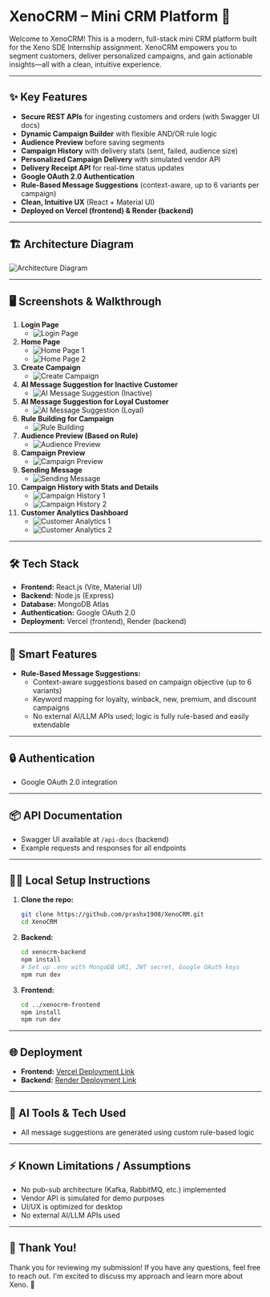 # XenoCRM – Mini CRM Platform 🚀

Welcome to XenoCRM! This is a modern, full-stack mini CRM platform built for the Xeno SDE Internship assignment. XenoCRM empowers you to segment customers, deliver personalized campaigns, and gain actionable insights—all with a clean, intuitive experience.

---

## ✨ Key Features
- **Secure REST APIs** for ingesting customers and orders (with Swagger UI docs)
- **Dynamic Campaign Builder** with flexible AND/OR rule logic
- **Audience Preview** before saving segments
- **Campaign History** with delivery stats (sent, failed, audience size)
- **Personalized Campaign Delivery** with simulated vendor API 
- **Delivery Receipt API** for real-time status updates
- **Google OAuth 2.0 Authentication**
- **Rule-Based Message Suggestions** (context-aware, up to 6 variants per campaign)
- **Clean, Intuitive UX** (React + Material UI)
- **Deployed on Vercel (frontend) & Render (backend)**

---

## 🏗️ Architecture Diagram
![Architecture Diagram](./screenshot/architecture.png)

---

## 🖥️ Screenshots & Walkthrough

1. **Login Page**
   - ![Login Page](./screenshot/1.png)
2. **Home Page**
   - ![Home Page 1](./screenshot/2.png)
   - ![Home Page 2](./screenshot/3.png)
3. **Create Campaign**
   - ![Create Campaign](./screenshot/4.png)
4. **AI Message Suggestion for Inactive Customer**
   - ![AI Message Suggestion (Inactive)](./screenshot/5.png)
5. **AI Message Suggestion for Loyal Customer**
   - ![AI Message Suggestion (Loyal)](./screenshot/6.png)
6. **Rule Building for Campaign**
   - ![Rule Building](./screenshot/8.png)
7. **Audience Preview (Based on Rule)**
   - ![Audience Preview](./screenshot/7.png)
8. **Campaign Preview**
   - ![Campaign Preview](./screenshot/9.png)
9. **Sending Message**
   - ![Sending Message](./screenshot/10.png)
10. **Campaign History with Stats and Details**
    - ![Campaign History 1](./screenshot/11.png)
    - ![Campaign History 2](./screenshot/12.png)
11. **Customer Analytics Dashboard**
    - ![Customer Analytics 1](./screenshot/13.png)
    - ![Customer Analytics 2](./screenshot/14.png)

---

## 🛠️ Tech Stack
- **Frontend:** React.js (Vite, Material UI)
- **Backend:** Node.js (Express)
- **Database:** MongoDB Atlas
- **Authentication:** Google OAuth 2.0 
- **Deployment:** Vercel (frontend), Render (backend)

---

## 🧠 Smart Features
- **Rule-Based Message Suggestions:**
  - Context-aware suggestions based on campaign objective (up to 6 variants)
  - Keyword mapping for loyalty, winback, new, premium, and discount campaigns
  - No external AI/LLM APIs used; logic is fully rule-based and easily extendable

---

## 🔒 Authentication
- Google OAuth 2.0 integration 

---

## 📦 API Documentation
- Swagger UI available at `/api-docs` (backend)
- Example requests and responses for all endpoints

---

## 🏃‍♂️ Local Setup Instructions
1. **Clone the repo:**
   ```bash
   git clone https://github.com/prashx1908/XenoCRM.git
   cd XenoCRM
   ```
2. **Backend:**
   ```bash
   cd xenocrm-backend
   npm install
   # Set up .env with MongoDB URI, JWT secret, Google OAuth keys
   npm run dev
   ```
3. **Frontend:**
   ```bash
   cd ../xenocrm-frontend
   npm install
   npm run dev
   ```

---

## 🌐 Deployment
- **Frontend:** [Vercel Deployment Link](https://xenocrm-mu.vercel.app)
- **Backend:** [Render Deployment Link](https://xenocrm-backend.onrender.com)

---

## 📝 AI Tools & Tech Used
- All message suggestions are generated using custom rule-based logic

---

## ⚡ Known Limitations / Assumptions
- No pub-sub architecture (Kafka, RabbitMQ, etc.) implemented
- Vendor API is simulated for demo purposes
- UI/UX is optimized for desktop
- No external AI/LLM APIs used

---

## 🙏 Thank You!
Thank you for reviewing my submission! If you have any questions, feel free to reach out. I'm excited to discuss my approach and learn more about Xeno. 🚀
